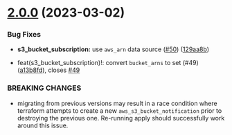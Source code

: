# [2.0.0](https://github.com/observeinc/terraform-aws-lambda/compare/v1.1.2...v2.0.0) (2023-03-02)


### Bug Fixes

* **s3_bucket_subscription:** use `aws_arn` data source ([#50](https://github.com/observeinc/terraform-aws-lambda/issues/50)) ([129aa8b](https://github.com/observeinc/terraform-aws-lambda/commit/129aa8b867018389740456bcc04ae7fb8ce85c2a))


* feat(s3_bucket_subscription)!: convert `bucket_arns` to set (#49) ([a13b8fd](https://github.com/observeinc/terraform-aws-lambda/commit/a13b8fd75c8f1e882da0d2869a39acd06930a9e0)), closes [#49](https://github.com/observeinc/terraform-aws-lambda/issues/49)


### BREAKING CHANGES

* migrating from previous versions may result in a race
condition where terraform attempts to create a new
`aws_s3_bucket_notification` prior to destroying the previous one.
Re-running apply should successfully work around this issue.



